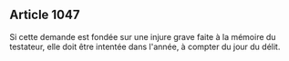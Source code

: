 Article 1047
----
Si cette demande est fondée sur une injure grave faite à la mémoire du
testateur, elle doit être intentée dans l'année, à compter du jour du délit.
